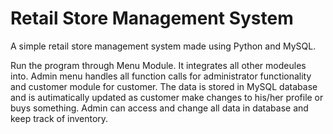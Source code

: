 # Retail Store Management System
A simple retail store management system made using Python and MySQL. 

Run the program through Menu Module. It integrates all other modeules into. 
Admin menu handles all function calls for administrator functionality and customer module for customer. The data is stored in MySQL database and is autimatically updated as customer make changes to his/her profile or buys something. Admin can access and change all data in database and keep track of inventory. 
